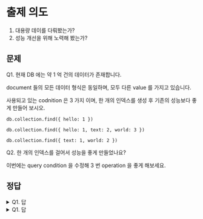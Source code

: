 # 출제 의도
1. 대용량 데이를 다뤄봤는가?
2. 성능 개선을 위해 노력해 봤는가?
## 문제
Q1. 현재 DB 에는 약 1 억 건의 데이터가 존재합니다.

document 들의 모든 데이터 형식은 동일하며, 모두 다른 value 를 가지고 있습니다.

사용되고 있는 codnition 은 3 가지 이며, 한 개의 인덱스를 생성 후 기존의 성능보다 좋게 만들어 보시오.
```
db.collection.find({ hello: 1 })
```
```
db.collection.find({ hello: 1, text: 2, world: 3 })
```
```
db.collection.find({ text: 1, world: 2 })
```
Q2. 한 개의 인덱스를 걸어서 성능을 좋게 만들었나요?

이번에는 query condition 을 수정해 3 번 operation 을 좋게 해보세요.
## 정답
<details><summary>Q1. 답</summary>
<pre>
인덱스는 정의된 순서대로 탐색하기 때문에 다음과 같이 복합 인덱스를 사용하는게 최선입니다.
index: {
  hello: 1,
  text: 1,
  world: 1
}
</pre>
</details>
<details><summary>Q1. 답</summary>
<pre>
인덱스는 정의된 순서이므로 hello 가 없으면 text, world 의 인덱스 효과는 발휘하지 못합니다.
그렇기 때문에 조건에 아무 값이나 추가한 후 실행하면 확실히 좋아진 성능을 느끼실 수 있습니다.
db.collection.find({ hello: { $ne: null }, text: 2, world: 3 })
</pre>
</details>